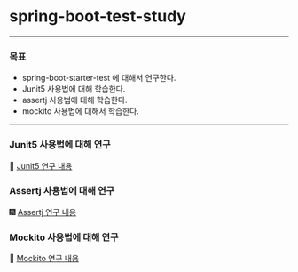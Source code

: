 # spring-boot-test-study
---

### 목표

* spring-boot-starter-test 에 대해서 연구한다.
* Junit5 사용법에 대해 학습한다.
* assertj 사용법에 대해 학습한다.
* mockito 사용법에 대해서 학습한다.

---
### Junit5 사용법에 대해 연구
🎈 [Junit5 연구 내용](https://github.com/gintire/TIL/tree/main/test/src/test/java/com/gintire/test/junit5)

### Assertj 사용법에 대해 연구
🎆 [Assertj 연구 내용](https://github.com/gintire/TIL/tree/main/test/src/test/java/com/gintire/test/assertj)
### Mockito 사용법에 대해 연구
🎇  [Mockito 연구 내용](https://github.com/gintire/TIL/tree/main/test/src/test/java/com/gintire/test/mockito)
